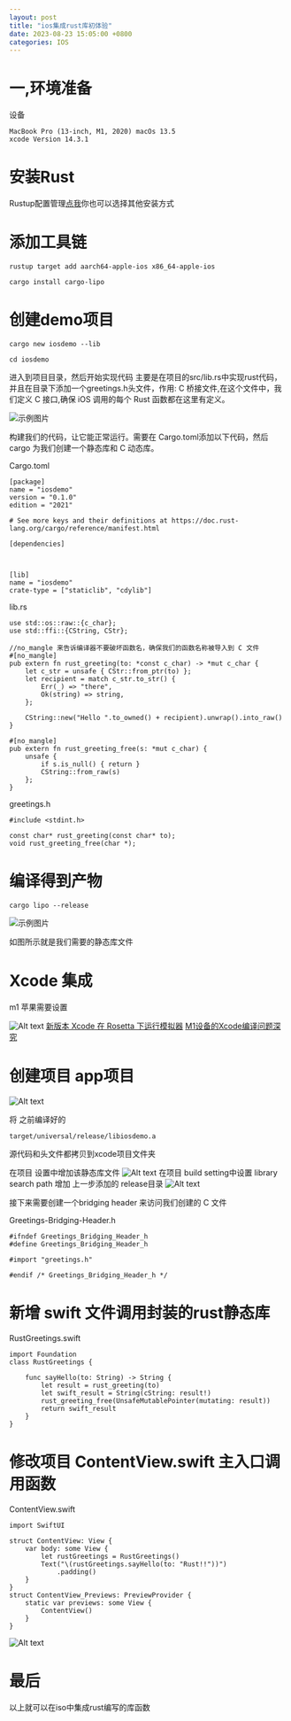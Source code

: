 ```yaml
---
layout: post
title: "ios集成rust库初体验"
date: 2023-08-23 15:05:00 +0800
categories: IOS
---
```



# 一,环境准备

设备

```
MacBook Pro (13-inch, M1, 2020) macOs 13.5
xcode Version 14.3.1 
```

# 安装Rust
  
  Rustup配置管理[点我](https://www.rust-lang.org/zh-CN/tools/install)你也可以选择其他安装方式

# 添加工具链

```
rustup target add aarch64-apple-ios x86_64-apple-ios

cargo install cargo-lipo
```

# 创建demo项目

```
cargo new iosdemo --lib

cd iosdemo
```
进入到项目目录，然后开始实现代码
主要是在项目的src/lib.rs中实现rust代码，并且在目录下添加一个greetings.h头文件，作用: C 桥接文件,在这个文件中，我们定义 C 接口,确保 iOS 调用的每个 Rust 函数都在这里有定义。

![示例图片](https://github.com/alien10086/alien10086.github.io/raw/master/docs/images/DCC06DFE-8D30-4A66-836C-2081D717EC19.png)

构建我们的代码，让它能正常运行。需要在 Cargo.toml添加以下代码，然后 cargo 为我们创建一个静态库和 C 动态库。

Cargo.toml

```
[package]
name = "iosdemo"
version = "0.1.0"
edition = "2021"

# See more keys and their definitions at https://doc.rust-lang.org/cargo/reference/manifest.html

[dependencies]



[lib]
name = "iosdemo"
crate-type = ["staticlib", "cdylib"]
```

lib.rs

```
use std::os::raw::{c_char};
use std::ffi::{CString, CStr};

//no_mangle 来告诉编译器不要破坏函数名，确保我们的函数名称被导入到 C 文件
#[no_mangle]
pub extern fn rust_greeting(to: *const c_char) -> *mut c_char {
    let c_str = unsafe { CStr::from_ptr(to) };
    let recipient = match c_str.to_str() {
        Err(_) => "there",
        Ok(string) => string,
    };

    CString::new("Hello ".to_owned() + recipient).unwrap().into_raw()
}

#[no_mangle]
pub extern fn rust_greeting_free(s: *mut c_char) {
    unsafe {
        if s.is_null() { return }
        CString::from_raw(s)
    };
}
```
greetings.h
```
#include <stdint.h>

const char* rust_greeting(const char* to);
void rust_greeting_free(char *);
```

# 编译得到产物

```
cargo lipo --release
```
![示例图片](https://github.com/alien10086/alien10086.github.io/raw/master/docs/images/91195C32-83D8-4DF1-9895-076E10FADC2F.png)

如图所示就是我们需要的静态库文件

# Xcode 集成

m1 苹果需要设置

![Alt text](https://github.com/alien10086/alien10086.github.io/raw/master/docs/images/image.png)
[新版本 Xcode 在 Rosetta 下运行模拟器](https://zhuanlan.zhihu.com/p/638953880)
[M1设备的Xcode编译问题深究](https://juejin.cn/post/7037037120158269448)


# 创建项目 app项目

![Alt text](https://github.com/alien10086/alien10086.github.io/raw/master/docs/images/image2.png)

将 之前编译好的
```
target/universal/release/libiosdemo.a
```
源代码和头文件都拷贝到xcode项目文件夹

在项目 设置中增加该静态库文件
![Alt text](https://github.com/alien10086/alien10086.github.io/raw/master/docs/images/image3.png)
在项目 build setting中设置 library search path 增加 上一步添加的 release目录
![Alt text](https://github.com/alien10086/alien10086.github.io/raw/master/docs/images/image4.png)


接下来需要创建一个bridging header 来访问我们创建的 C 文件

Greetings-Bridging-Header.h

```
#ifndef Greetings_Bridging_Header_h
#define Greetings_Bridging_Header_h

#import "greetings.h"

#endif /* Greetings_Bridging_Header_h */

```
# 新增 swift 文件调用封装的rust静态库

RustGreetings.swift

```
import Foundation
class RustGreetings {
    
    func sayHello(to: String) -> String {
        let result = rust_greeting(to)
        let swift_result = String(cString: result!)
        rust_greeting_free(UnsafeMutablePointer(mutating: result))
        return swift_result
    }
}

```

# 修改项目 ContentView.swift 主入口调用函数

ContentView.swift
```
import SwiftUI

struct ContentView: View {
    var body: some View {
        let rustGreetings = RustGreetings()
        Text("\(rustGreetings.sayHello(to: "Rust!!"))")
            .padding()
    }
}
struct ContentView_Previews: PreviewProvider {
    static var previews: some View {
        ContentView()
    }
}

```

![Alt text](https://github.com/alien10086/alien10086.github.io/raw/master/docs/images/image5.png)



# 最后

以上就可以在iso中集成rust编写的库函数